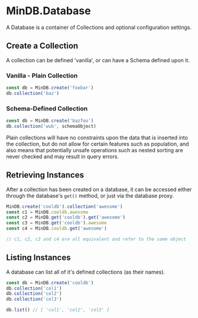 # MinDB.Database

A Database is a container of Collections and optional configuration settings.

## Create a Collection

A collection can be defined 'vanilla', or can have a Schema defined upon it.

### Vanilla - Plain Collection
````javascript
const db = MinDB.create('foobar')
db.collection('baz')
````

### Schema-Defined Collection
````javascript
const db = MinDB.create('bazfoo')
db.collection('wub', schemaObject)
````

Plain collections will have no constraints upon the data that is inserted into the collection, but do not allow for certain features such as population, and also means that potentially unsafe operations such as nested sorting are never checked and may result in query errors.

## Retrieving Instances
After a collection has been created on a database, it can be accessed either through the database's `get()` method, or just via the database proxy.

````javascript
MinDB.create('cooldb').collection('awesome')
const c1 = MinDB.cooldb.awesome
const c2 = MinDB.get('cooldb').get('awesome')
const c3 = MinDB.get('cooldb').awesome
const c4 = MinDB.cooldb.get('awesome')

// c1, c2, c3 and c4 are all equivalent and refer to the same object
````

## Listing Instances
A database can list all of it's defined collections (as their names).

````javascript
const db = MinDB.create('cooldb')
db.collection('col1')
db.collection('col2')
db.collection('col3')

db.list() // [ 'col1', 'col2', 'col3' ]
````
